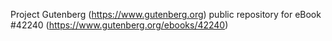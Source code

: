 Project Gutenberg (https://www.gutenberg.org) public repository for eBook #42240 (https://www.gutenberg.org/ebooks/42240)
